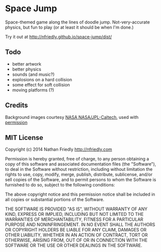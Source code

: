 Space Jump
==========

Space-themed game along the lines of doodle jump. 
Not-very-accurate physics, but fun to play (or at least it should be when I'm done.)

Try it out at http://nfriedly.github.io/space-jump/dist/

Todo
----

* better artwork
* better physics
* sounds (and music?)
* explosions on a hard collision
* some effect for soft collision
* moving platforms (?)


Credits
-------

Background images courtesy [NASA NASA/JPL-Caltech](http://www.jpl.nasa.gov/spaceimages/), used with [permission](http://www.jpl.nasa.gov/imagepolicy/)



MIT License
-----------

Copyright (c) 2014 Nathan Friedly <http://nfriedly.com>

Permission is hereby granted, free of charge, to any person obtaining a copy
of this software and associated documentation files (the "Software"), to deal
in the Software without restriction, including without limitation the rights
to use, copy, modify, merge, publish, distribute, sublicense, and/or sell
copies of the Software, and to permit persons to whom the Software is
furnished to do so, subject to the following conditions:

The above copyright notice and this permission notice shall be included in all
copies or substantial portions of the Software.

THE SOFTWARE IS PROVIDED "AS IS", WITHOUT WARRANTY OF ANY KIND, EXPRESS OR
IMPLIED, INCLUDING BUT NOT LIMITED TO THE WARRANTIES OF MERCHANTABILITY,
FITNESS FOR A PARTICULAR PURPOSE AND NONINFRINGEMENT. IN NO EVENT SHALL THE
AUTHORS OR COPYRIGHT HOLDERS BE LIABLE FOR ANY CLAIM, DAMAGES OR OTHER
LIABILITY, WHETHER IN AN ACTION OF CONTRACT, TORT OR OTHERWISE, ARISING FROM,
OUT OF OR IN CONNECTION WITH THE SOFTWARE OR THE USE OR OTHER DEALINGS IN THE
SOFTWARE.
